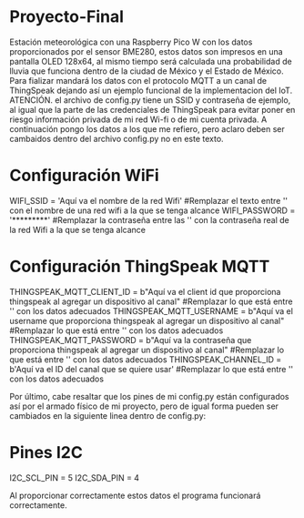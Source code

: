 # Proyecto-Final
Estación meteorológica con una Raspberry Pico W con los datos proporcionados por el sensor BME280, estos datos son impresos en una pantalla OLED 128x64, al mismo tiempo será calculada una probabilidad de lluvia que funciona dentro de la ciudad de México y el Estado de México. Para fializar mandará los datos con el protocolo MQTT a un canal de ThingSpeak dejando así un ejemplo funcional de la implementacion del IoT.
ATENCIÓN. el archivo de config.py tiene un SSID y contraseña de ejemplo, al igual que la parte de las credenciales de ThingSpeak para evitar poner en riesgo información privada de mi red Wi-fi o de mi cuenta privada. A continuación pongo los datos a los que me refiero, pero aclaro deben ser cambaidos dentro del archivo config.py no en este texto.

# Configuración WiFi
WIFI_SSID = 'Aquí va el nombre de la red Wifi' #Remplazar el texto entre '' con el nombre de una red wifi a la que se tenga alcance
WIFI_PASSWORD = '*********' #Remplazar la contraseña entre las '' con la contraseña real de la red Wifi a la que se tenga alcance

# Configuración ThingSpeak MQTT
THINGSPEAK_MQTT_CLIENT_ID = b"Aquí va el client id que proporciona thingspeak al agregar un dispositivo al canal" #Remplazar lo que está entre '' con los datos adecuados
THINGSPEAK_MQTT_USERNAME = b"Aquí va el username que proporciona thingspeak al agregar un dispositivo al canal" #Remplazar lo que está entre '' con los datos adecuados
THINGSPEAK_MQTT_PASSWORD = b"Aquí va la contraseña que proporciona thingspeak al agregar un dispositivo al canal" #Remplazar lo que está entre '' con los datos adecuados
THINGSPEAK_CHANNEL_ID = b'Aquí va el ID del canal que se quiere usar' #Remplazar lo que está entre '' con los datos adecuados


Por último, cabe resaltar que los pines de mi config.py están configurados así por el armado físico de mi proyecto, pero de igual forma pueden ser cambiados en la siguiente linea dentro de config.py:

# Pines I2C
I2C_SCL_PIN = 5
I2C_SDA_PIN = 4

Al proporcionar correctamente estos datos el programa funcionará correctamente.
